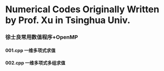 # Numerical Codes Originally Written by Prof. Xu in Tsinghua Univ.
### 徐士良常用数值程序+OpenMP<br>


#### 001.cpp 一维多项式求值
#### 002.cpp 一维多项式多组求值
